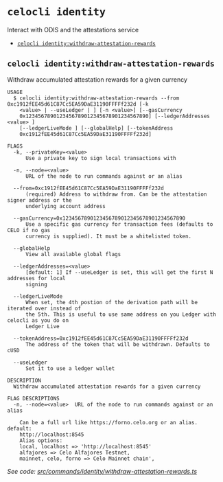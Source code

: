`celocli identity`
==================

Interact with ODIS and the attestations service

* [`celocli identity:withdraw-attestation-rewards`](#celocli-identitywithdraw-attestation-rewards)

## `celocli identity:withdraw-attestation-rewards`

Withdraw accumulated attestation rewards for a given currency

```
USAGE
  $ celocli identity:withdraw-attestation-rewards --from 0xc1912fEE45d61C87Cc5EA59DaE31190FFFFf232d [-k
    <value> | --useLedger | ] [-n <value>] [--gasCurrency
    0x1234567890123456789012345678901234567890] [--ledgerAddresses <value> ]
    [--ledgerLiveMode ] [--globalHelp] [--tokenAddress
    0xc1912fEE45d61C87Cc5EA59DaE31190FFFFf232d]

FLAGS
  -k, --privateKey=<value>
      Use a private key to sign local transactions with

  -n, --node=<value>
      URL of the node to run commands against or an alias

  --from=0xc1912fEE45d61C87Cc5EA59DaE31190FFFFf232d
      (required) Address to withdraw from. Can be the attestation signer address or the
      underlying account address

  --gasCurrency=0x1234567890123456789012345678901234567890
      Use a specific gas currency for transaction fees (defaults to CELO if no gas
      currency is supplied). It must be a whitelisted token.

  --globalHelp
      View all available global flags

  --ledgerAddresses=<value>
      [default: 1] If --useLedger is set, this will get the first N addresses for local
      signing

  --ledgerLiveMode
      When set, the 4th postion of the derivation path will be iterated over instead of
      the 5th. This is useful to use same address on you Ledger with celocli as you do on
      Ledger Live

  --tokenAddress=0xc1912fEE45d61C87Cc5EA59DaE31190FFFFf232d
      The address of the token that will be withdrawn. Defaults to cUSD

  --useLedger
      Set it to use a ledger wallet

DESCRIPTION
  Withdraw accumulated attestation rewards for a given currency

FLAG DESCRIPTIONS
  -n, --node=<value>  URL of the node to run commands against or an alias

    Can be a full url like https://forno.celo.org or an alias. default:
    http://localhost:8545
    Alias options:
    local, localhost => 'http://localhost:8545'
    alfajores => Celo Alfajores Testnet,
    mainnet, celo, forno => Celo Mainnet chain',
```

_See code: [src/commands/identity/withdraw-attestation-rewards.ts](https://github.com/celo-org/developer-tooling/tree/%40celo/celocli%407.0.0-beta.8/packages/cli/src/commands/identity/withdraw-attestation-rewards.ts)_
